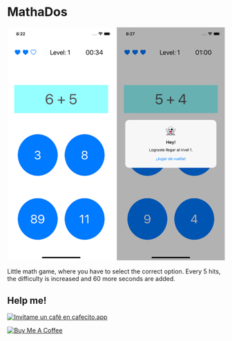 #  MathaDos

<p float="center">
  <img src="Capturas/1.png" width="250" />
  <img src="Capturas/2.png" width="250" /> 
</p>

Little math game, where you have to select the correct option. Every 5 hits, the difficulty is increased and 60 more seconds are added.

## Help me!

[![Invitame un café en cafecito.app](https://cdn.cafecito.app/imgs/buttons/button_5.svg)](https://cafecito.app/sebasanblas)

<a href="https://www.buymeacoffee.com/sebasanblas" target="_blank"><img src="https://cdn.buymeacoffee.com/buttons/v2/default-yellow.png" alt="Buy Me A Coffee" height="41" width="174" ></a>

